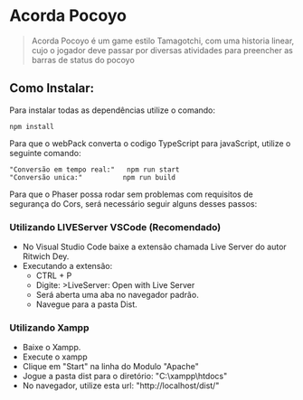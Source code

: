 # Acorda Pocoyo

> Acorda Pocoyo é um game estilo Tamagotchi, com uma historia linear, cujo o jogador deve passar por diversas atividades para preencher as barras de status do pocoyo

## Como Instalar:

Para instalar todas as dependências utilize o comando:

```shell
npm install
```

Para que o webPack converta o codigo TypeScript para javaScript, utilize o seguinte comando:

```shell
"Conversão em tempo real:" 	 npm run start
"Conversão unica:" 			npm run build
```



Para que o Phaser possa rodar sem problemas com requisitos de segurança do Cors, será necessário seguir alguns desses passos:

### Utilizando LIVEServer VSCode (Recomendado)

- No Visual Studio Code baixe a extensão chamada Live Server do autor Ritwich Dey.
- Executando a extensão:
  - CTRL + P
  - Digite: >LiveServer: Open with Live Server
  - Será aberta uma aba no navegador padrão.
  - Navegue para a pasta Dist.

### Utilizando Xampp

- Baixe o Xampp.
- Execute o xampp
- Clique em "Start" na linha do Modulo "Apache"
- Jogue a pasta dist para o diretório: "C:\xampp\htdocs"
- No navegador, utilize esta url: "http://localhost/dist/"

